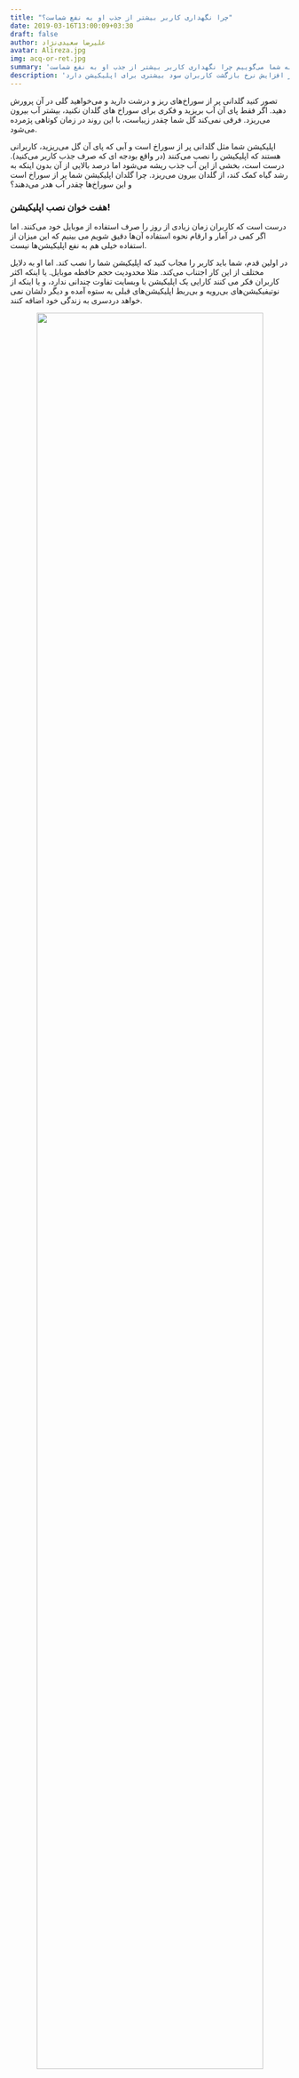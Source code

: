 ```yaml
---
title: "چرا نگهداری کاربر بیشتر از جذب او به نفع شماست؟"
date: 2019-03-16T13:00:09+03:30
draft: false
author: علیرضا سعیدی‌نژاد
avatar: Alireza.jpg
img: acq-or-ret.jpg
summary: 'اگر اپلیکیشنی دارید که فقط برای جذب کاربر آن هزینه می‌کنید، سرمایه شما به سرعت در حال از دست رفتن است! در این مطلب از بلاگ چابک به شما می‌گوییم چرا نگهداری کاربر بیشتر از جذب او به نفع شماست...'
description: 'در این مطلب از بلاگ چابک به مقایسه جذب و نگهداری کاربر می‌پردازیم و می‌گوییم چرا تمرکز بر افزایش نرخ بازگشت کاربران سود بیشتری برای اپلیکیشن دارد.'
---
```


تصور کنید گلدانی پر از سوراخ‌های ریز و درشت دارید و می‌خواهید گلی در آن پرورش دهید. اگر فقط پای آن آب بریزید و فکری برای سوراخ های گلدان نکنید، بیشتر آب بیرون می‌ریزد. فرقی نمی‌کند گل شما چقدر زیباست، با این روند در زمان کوتاهی پژمرده می‌شود.

اپلیکیشن شما مثل گلدانی پر از سوراخ است و آبی که پای آن گل می‌ریزید، کاربرانی هستند که اپلیکیشن را نصب می‌کنند (در واقع بودجه  ای که صرف جذب کاربر می‌کنید). درست است، بخشی از این آب جذب ریشه می‌شود اما درصد بالایی از آن بدون اینکه به رشد گیاه کمک کند، از گلدان بیرون می‌ریزد. چرا گلدان اپلیکیشن شما پر از سوراخ است و این سوراخ‌ها چقدر آب هدر می‌دهند؟

  

### هفت خوان نصب اپلیکیشن!

  

درست است که کاربران زمان زیادی از روز را صرف استفاده از موبایل خود می‌کنند. اما اگر کمی در آمار و ارقام نحوه استفاده آن‌ها دقیق شویم می بینیم که این میزان از استفاده خیلی هم به نفع اپلیکیشن‌ها نیست.

در اولین قدم، شما باید کاربر را مجاب کنید که اپلیکیشن شما را نصب کند. اما او به دلایل مختلف از این کار اجتناب می‌کند. مثلا محدودیت حجم حافظه موبایل. یا اینکه اکثر کاربران فکر می کنند کارایی یک اپلیکیشن با وبسایت تفاوت چندانی ندارد، و یا اینکه از نوتیفیکیشن‌های بی‌رویه و بی‌ربط اپلیکیشن‌های قبلی به ستوه آمده و دیگر دلشان نمی خواهد دردسری به زندگی خود اضافه کنند.


<p style="text-align: center;"><img alt width=90% src="http://uupload.ir/files/2dhz_apps-flood.jpg" /></p>




فرض کنیم که از این هفت خوان به هر طریقی عبور کردید و کاربر اپلیکیشن‌ شما را روی موبایل خود نصب کرد. تازه می‌رسیم به خوان هشتم. هر کاربر در سال ۲۰۱۷ به طور میانگین ۱۱۹ اپلیکیشن روی موبایل خود داشته اما ۸۰٪ از زمان استفاده خود را فقط به ۵ اپلیکیشن اختصاص داده است. از طرفی، حدود ۳۰٪ از کاربران، بعد از اولین استفاده از اپلیکیشن آن را حذف می‌کنند و ۹۰٪ کاربران بعد از ۳۰ روز دیگر به اپلیکیشن برنمی‌گردند. پس با یک حساب سرانگشتی، شما باید اپلیکیشن بی نظیری به کاربر داده باشید که در طول روز حداقل یک بار آن را باز کند و احتمال تبدیل شدن به مشتری را داشته باشد.

  
  

### نرخ بازگشت؛ یا چقدر اپلیکیشن شما سوراخ دارد؟

  

برای تعیین توانایی یک اپلیکیشن در نگهداری کاربر یا اندازه‌گیری تمایل کاربران به استفاده مکرر از یک اپلیکیشن معیاری به نام **«نرخ بازگشت»** به صورت زیر تعریف می‌شود:

«درصد کاربرانی که طی یک بازه زمانی، بیش از یک بار فعالیتی را در اپلیکیشن انجام داده‌اند»

این عدد به وسیله فرمول زیر محاسبه می‌شود:


<p class='text-center'>
۱۰۰ * ( تعداد کاربران فعال در ابتدای بازه زمانی / (تعداد کاربران فعال در پایان بازه زمانی - تعداد کاربران جدید)) = نرخ بازگشت
</p>
  


مثلا اگر شما در پایان یک ماه ۱۵۰ و در آغاز ماه ۱۲۴ کاربر فعال داشته باشید و در طول ماه ۳۰ کاربر فعال جدید جذب کرده باشید، نرخ بازگشت اپلیکیشن شما به این صورت محاسبه می‌شود:


<p class='text-center ltr font18'>
((150-30)/124)*100 = 97%
</p>

این فعالیت کلیدی در یک اپلیکیشن فروشگاهی ممکن است خرید باشد، در یک شبکه اجتماعی ورود کاربر و در یک اپلیکیشن خبری تجدید عضویت کاربر. حتی ممکن است نرخ بازگشت برای دو اپلیکیشن در یک صنعت هم با فعالیت‌های متفاوتی سنجیده شود.

  

درصد نرخ بازگشت در صنایع مختلف میانگین‌های متفاوتی دارد اما بر اساس یک مطالعه جامع، به صورت میانگین در فاصله ۳ روز بعد از نصب، این عدد به حدود ۲۱٪ می‌رسد، بعد از ۳۰ روز حدود ۱۰٪ می‌شود و بعد از ۹۰ روز به زیر ۲٪ کاهش می‌یابد. ترسناک به نظر می‌رسد، نه؟ بله. اما این اعداد قابل تغییرند و می‌توانید با استرتژی‌های خاصی به اعدادی به مراتب بالاتر برسید. برای آشنایی با استراتژی‌ها و تکنیک‌های موثر، مقاله «چطور نرخ بازگشت کاربران را افزایش دهیم؟» را مطالعه کنید.

  
  <p style="text-align: center;"><img alt width=90% src="http://uupload.ir/files/py2f_retention-rate.jpg" /></p>

  
  

### پترس اپلیکیشن خود باشید!

  

شاید هنوز قانع نشده باشید و بگویید «اینقدر کاربر جدید جذب کرده و از کاربران جدید درآمد کسب می‌کنیم که این افت نرخ بازگشت را جبران کند». اما قضیه به اینجا ختم نمی‌شود. بررسی‌ها نشان داده که این روند بعد از ۲ سال به مرز اشباع می رسد و از آن به بعد بازگشت سرمایه شما روند نزولی را تجربه می‌کند. این یعنی اپلیکیشن شما نه تنها رشد نمی‌کند، که برعکس، به با سرعت سمت ورشکستگی می‌رود. از سمت دیگر، هزینه جذب کاربران جدید، هر سال حدود ۱۱۷٪ افزایش دارد و باید برای جذب کاربران جدید هزینه بیشتری پرداخت کنید. به زبان ساده‌تر، اگر مثل پترس جلوی سوراخ را نگیرید، سیل تمام شهر را از بین می‌برد!

از طرفی، کاربرانی که یک بار به شما جذب شده‌اند بسیار راحتتر حاضرند دوباره از اپلیکیشن‌تان استفاده کنند. هزینه نگهداری یک کاربر یک پنجم هزینه جذب کاربر جدید است! خبر خوب دیگر این است که فقط با ۵٪ افزایش نرخ بازگشت، می‌توانید تا ۹۰٪ بازگشت سرمایه‌ خود را بالا ببرید.

برای بالا بردن نرخ بازگشت هم کافی‌ست با کاربر ارتباطی متناسب، هوشمند و به‌موقع انجام دهید. برای آشنایی بیشتر با روش‌های افزایش نرخ بازگشت، مقاله «چطور نرخ بازگشت کاربران را افزایش دهیم؟» را مطالعه کنید.

  
 <p style="text-align: center;"><img alt width=90% src="http://uupload.ir/files/f23_retention.jpg" /></p>


### حرف آخر: کاربر را در تعاملی موثر نگه دارید!

  

گل زیبا و خوش‌بویی که می‌خواهید در یک گلدان سوراخ پرورش دهید، به سرعت در حال پژمرده شدن است. باید فکری به حال سوراخ‌های گلدان بکنید و آبی که با زحمت پای آن گل می‌ریزید را در گلدان نگه‌ دارید تا گل شما هر روز رشد کند و زیباتر شود.




<br>
<br>

منابع:

- [LeanPlum](http://Leanplum.com)
 
- [medium](https://Medium.com) 

- [localytics](https://www.localytics.com/) 

